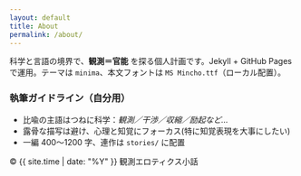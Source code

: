 ```yaml
---
layout: default
title: About
permalink: /about/
---
```


<p>科学と言語の境界で、<strong>観測＝官能</strong> を探る個人計画です。Jekyll + GitHub Pages で運用。テーマは <code>minima</code>、本文フォントは <code>MS Mincho.ttf</code>（ローカル配置）。</p>

<h3>執筆ガイドライン（自分用）</h3>
<ul>
  <li>比喩の主語はつねに科学：<em>観測／干渉／収縮／励起など...</em></li>
  <li>露骨な描写は避け、心理と知覚にフォーカス(特に知覚表現を大事にしたい)</li>
  <li>一編 400〜1200 字、連作は <code>stories/</code> に配置</li>
</ul>

<p class="small">© {{ site.time | date: "%Y" }} 観測エロティクス小話</p>
